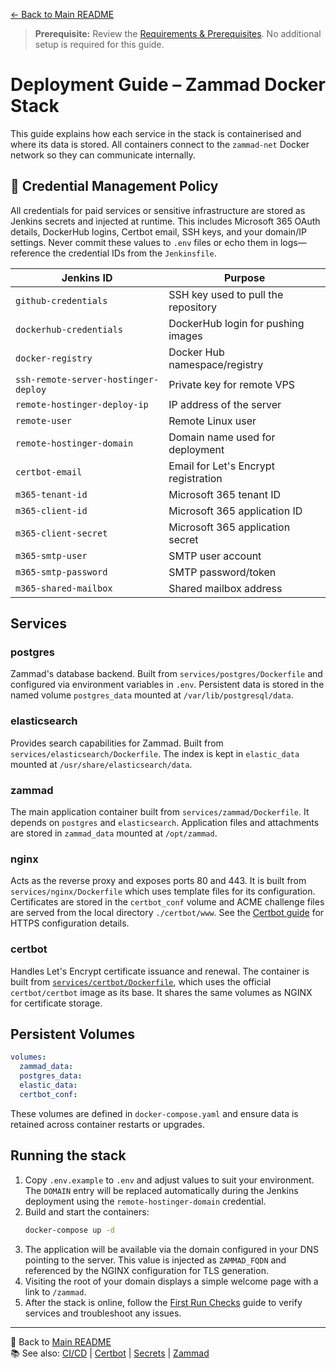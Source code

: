 [← Back to Main README](../README.md)

> **Prerequisite:** Review the [Requirements & Prerequisites](../README.md#-requirements--prerequisites). No additional setup is required for this guide.

# Deployment Guide – Zammad Docker Stack

This guide explains how each service in the stack is containerised and where its data is stored. All containers connect to the `zammad-net` Docker network so they can communicate internally.

## 🔐 Credential Management Policy

All credentials for paid services or sensitive infrastructure are stored as Jenkins secrets and injected at runtime. This includes Microsoft 365 OAuth details, DockerHub logins, Certbot email, SSH keys, and your domain/IP settings. Never commit these values to `.env` files or echo them in logs—reference the credential IDs from the `Jenkinsfile`.

| Jenkins ID                              | Purpose |
|-----------------------------------------|---------|
| `github-credentials`                    | SSH key used to pull the repository |
| `dockerhub-credentials`                 | DockerHub login for pushing images |
| `docker-registry`                       | Docker Hub namespace/registry |
| `ssh-remote-server-hostinger-deploy`    | Private key for remote VPS |
| `remote-hostinger-deploy-ip`            | IP address of the server |
| `remote-user`                           | Remote Linux user |
| `remote-hostinger-domain`               | Domain name used for deployment |
| `certbot-email`                         | Email for Let's Encrypt registration |
| `m365-tenant-id`                        | Microsoft 365 tenant ID |
| `m365-client-id`                        | Microsoft 365 application ID |
| `m365-client-secret`                    | Microsoft 365 application secret |
| `m365-smtp-user`                        | SMTP user account |
| `m365-smtp-password`                    | SMTP password/token |
| `m365-shared-mailbox`                   | Shared mailbox address |

## Services

### postgres
Zammad's database backend. Built from `services/postgres/Dockerfile` and configured via environment variables in `.env`. Persistent data is stored in the named volume `postgres_data` mounted at `/var/lib/postgresql/data`.

### elasticsearch
Provides search capabilities for Zammad. Built from `services/elasticsearch/Dockerfile`. The index is kept in `elastic_data` mounted at `/usr/share/elasticsearch/data`.

### zammad
The main application container built from `services/zammad/Dockerfile`. It depends on `postgres` and `elasticsearch`. Application files and attachments are stored in `zammad_data` mounted at `/opt/zammad`.

### nginx
Acts as the reverse proxy and exposes ports 80 and 443. It is built from `services/nginx/Dockerfile` which uses template files for its configuration. Certificates are stored in the `certbot_conf` volume and ACME challenge files are served from the local directory `./certbot/www`. See the [Certbot guide](certbot.md) for HTTPS configuration details.

### certbot
Handles Let's Encrypt certificate issuance and renewal. The container is built from [`services/certbot/Dockerfile`](../services/certbot/Dockerfile), which uses the official `certbot/certbot` image as its base. It shares the same volumes as NGINX for certificate storage.

## Persistent Volumes

```yaml
volumes:
  zammad_data:
  postgres_data:
  elastic_data:
  certbot_conf:
```

These volumes are defined in `docker-compose.yaml` and ensure data is retained across container restarts or upgrades.

## Running the stack

1. Copy `.env.example` to `.env` and adjust values to suit your environment. The `DOMAIN` entry will be replaced automatically during the Jenkins deployment using the `remote-hostinger-domain` credential.
2. Build and start the containers:
   ```bash
   docker-compose up -d
   ```
3. The application will be available via the domain configured in your DNS pointing to the server. This value is injected as `ZAMMAD_FQDN` and referenced by the NGINX configuration for TLS generation.
4. Visiting the root of your domain displays a simple welcome page with a link to `/zammad`.
5. After the stack is online, follow the [First Run Checks](first-run-checks.md) guide to verify services and troubleshoot any issues.

---
🔗 Back to [Main README](../README.md)  
📚 See also: [CI/CD](ci-cd-pipeline.md) | [Certbot](certbot.md) | [Secrets](secrets.md) | [Zammad](zammad.md)
